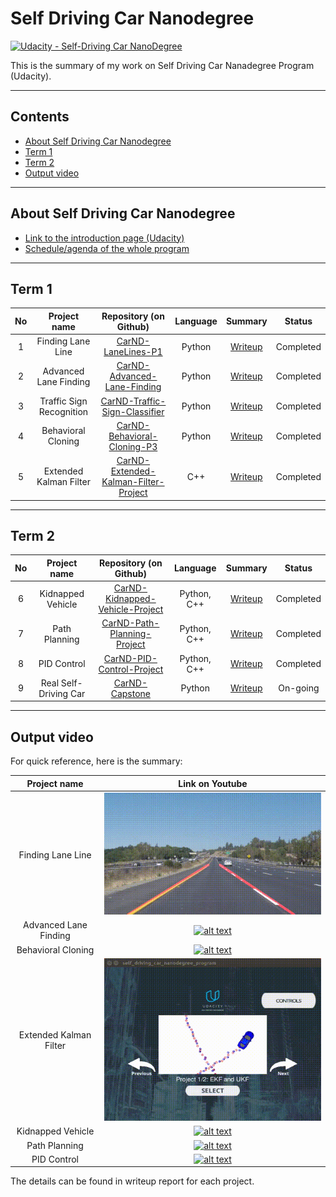 # Self Driving Car Nanodegree
[![Udacity - Self-Driving Car NanoDegree](https://s3.amazonaws.com/udacity-sdc/github/shield-carnd.svg)](http://www.udacity.com/drive)

This is the summary of my work on Self Driving Car Nanadegree Program (Udacity).

---

## Contents

* [About Self Driving Car Nanodegree](#About-Self-Driving-Car-Nanodegree)
* [Term 1](#Term-1)
* [Term 2](#Term-2)
* [Output video](#Output-video)

[//]: # (Image References)

[P1_solidYellowLeft]: https://github.com/pl80tech/CarND-LaneLines-P1/blob/master/test_videos_output/solidYellowLeft.gif?raw=true "Solid Yellow Left (Finding Lane Line Project)"
[P2_output]: https://github.com/pl80tech/CarND-Advanced-Lane-Finding/blob/master/output_videos/project_video_output.gif?raw=true "Final output video (Advanced Lane Finding Project)"
[P4_output]: https://github.com/pl80tech/CarND-Behavioral-Cloning-P3/blob/master/autonomous_driving_WideAngle.gif?raw=true "Final output video (Behavioral Cloning Project)"
[P5_output]: https://github.com/pl80tech/CarND-Extended-Kalman-Filter-Project/blob/master/output/EKF_with_dataset1.gif?raw=true "Final output video (Extended Kalman Filter Project)"
[P6_output]: https://github.com/pl80tech/CarND-Kidnapped-Vehicle-Project/blob/master/output/KidnappedVehicle.gif?raw=true "Final output video (Kidnapped Vehicle Project)"
[P7_output]: https://github.com/pl80tech/CarND-Path-Planning-Project/blob/master/output/final_short.gif?raw=true "Final output video (Path Planning Project)"
[P8_output]: https://github.com/pl80tech/CarND-PID-Control-Project/blob/master/output/SimulationWithTunedCoefficient.gif?raw=true "Final output video (PID Control Project)"

---

## About Self Driving Car Nanodegree

* [Link to the introduction page (Udacity)](https://www.udacity.com/course/self-driving-car-engineer-nanodegree--nd013)
* [Schedule/agenda of the whole program](https://s3-us-west-2.amazonaws.com/udacity-email/SDC+images/SDCND+Class+Schedule.pdf)

---

## Term 1

| No | Project name | Repository (on Github) | Language | Summary | Status |
|:--:|:------------:|:----------------------:|:--------:|:-------:|:------:|
| 1  | Finding Lane Line        | [CarND-LaneLines-P1](https://github.com/pl80tech/CarND-LaneLines-P1) | Python | [Writeup](https://github.com/pl80tech/CarND-LaneLines-P1/blob/master/WriteUp.md) | Completed |
| 2  | Advanced Lane Finding    | [CarND-Advanced-Lane-Finding](https://github.com/pl80tech/CarND-Advanced-Lane-Finding) | Python |[Writeup](https://github.com/pl80tech/CarND-Advanced-Lane-Finding/blob/master/WriteUp.md) | Completed |
| 3  | Traffic Sign Recognition | [CarND-Traffic-Sign-Classifier](https://github.com/pl80tech/CarND-Traffic-Sign-Classifier) | Python | [Writeup](https://github.com/pl80tech/CarND-Traffic-Sign-Classifier/blob/master/WriteUp.md) | Completed |
| 4  | Behavioral Cloning       | [CarND-Behavioral-Cloning-P3](https://github.com/pl80tech/CarND-Behavioral-Cloning-P3) | Python | [Writeup](https://github.com/pl80tech/CarND-Behavioral-Cloning-P3/blob/master/WriteUp.md) | Completed |
| 5  | Extended Kalman Filter   | [CarND-Extended-Kalman-Filter-Project](https://github.com/pl80tech/CarND-Extended-Kalman-Filter-Project) | C++ | [Writeup](https://github.com/pl80tech/CarND-Extended-Kalman-Filter-Project/blob/master/WriteUp.md) | Completed |

---

## Term 2

| No | Project name | Repository (on Github) | Language | Summary | Status |
|:--:|:------------:|:----------------------:|:--------:|:-------:|:------:|
| 6  | Kidnapped Vehicle     | [CarND-Kidnapped-Vehicle-Project](https://github.com/pl80tech/CarND-Kidnapped-Vehicle-Project) | Python, C++ | [Writeup](https://github.com/pl80tech/CarND-Kidnapped-Vehicle-Project/blob/master/WriteUp.md) | Completed |
| 7  | Path Planning         | [CarND-Path-Planning-Project](https://github.com/pl80tech/CarND-Path-Planning-Project)  | Python, C++ |[Writeup](https://github.com/pl80tech/CarND-Path-Planning-Project/blob/master/WriteUp.md) | Completed |
| 8  | PID Control           | [CarND-PID-Control-Project](https://github.com/pl80tech/CarND-PID-Control-Project)  | Python, C++ | [Writeup](https://github.com/pl80tech/CarND-PID-Control-Project/blob/master/WriteUp.md) | Completed |
| 9  | Real Self-Driving Car | [CarND-Capstone](https://github.com/pl80tech/CarND-Capstone)  | Python | [Writeup](https://github.com/pl80tech/CarND-Capstone/blob/master/WriteUp.md) | On-going |

---

## Output video

For quick reference, here is the summary:

| Project name           | Link on Youtube |
|:----------------------:|:---------------:|
| Finding Lane Line      | [![alt text][P1_solidYellowLeft]](http://www.youtube.com/watch?v=LvdRSS2inxQ) |
| Advanced Lane Finding  | [![alt text][P2_output]](http://www.youtube.com/watch?v=FqdoX5UH3c8) |
| Behavioral Cloning     | [![alt text][P4_output]](http://www.youtube.com/watch?v=g6O5NLoP5NQ) |
| Extended Kalman Filter | [![alt text][P5_output]](http://www.youtube.com/watch?v=K-3rZD_VK8A) |
| Kidnapped Vehicle      | [![alt text][P6_output]](http://www.youtube.com/watch?v=2Qa63TRbtpw) |
| Path Planning          | [![alt text][P7_output]](http://www.youtube.com/watch?v=LEVu-Uy5Nb0) |
| PID Control            | [![alt text][P8_output]](http://www.youtube.com/watch?v=zLosrupTjGo) |

The details can be found in writeup report for each project.